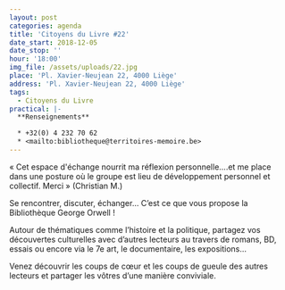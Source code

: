 ```yaml
---
layout: post
categories: agenda
title: 'Citoyens du Livre #22'
date_start: 2018-12-05
date_stop: ''
hour: '18:00'
img_file: /assets/uploads/22.jpg
place: 'Pl. Xavier-Neujean 22, 4000 Liège'
address: 'Pl. Xavier-Neujean 22, 4000 Liège'
tags:
  - Citoyens du Livre
practical: |-
  **Renseignements**

  * +32(0) 4 232 70 62
  * <mailto:bibliotheque@territoires-memoire.be>
---
```

« Cet espace d'échange nourrit ma réflexion personnelle....et me place dans une posture où le groupe est lieu de développement personnel et collectif. Merci » (Christian M.)


Se rencontrer, discuter, échanger… C’est ce que vous propose la Bibliothèque George Orwell !


Autour de thématiques comme l’histoire et la politique, partagez vos découvertes culturelles avec d’autres lecteurs au travers de romans, BD, essais ou encore via le 7e art, le documentaire, les expositions…


Venez découvrir les coups de cœur et les coups de gueule des autres lecteurs et partager les vôtres d’une manière conviviale.
